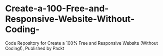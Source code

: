 # Create-a-100-Free-and-Responsive-Website-Without-Coding-
Code Repository for Create a 100% Free and Responsive Website (Without Coding!), Published by Packt
